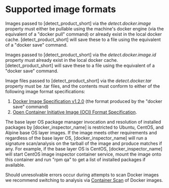 # Supported image formats

Images passed to [detect_product_short] via the *detect.docker.image* property must either be pullable using the machine's docker engine (via the equivalent of a "docker pull" command) or already exist in the local docker cache. [detect_product_short] will save these to a file using the equivalent of a "docker save" command.

Images passed to [detect_product_short] via the *detect.docker.image.id* property must already exist in the local docker cache. [detect_product_short] will save these to a file using the equivalent of a "docker save" command.

Image files passed to [detect_product_short] via the *detect.docker.tar* property must be .tar files, and the contents must conform to either of the following image format specifications: 
1. [Docker Image Specification v1.2.0](https://github.com/moby/moby/blob/master/image/spec/v1.2.md) (the format produced by the "docker save" command)
2. [Open Container Initiative Image (OCI) Format Specification](https://github.com/opencontainers/image-spec/blob/main/spec.md).

The base layer OS package manager invocation and resolution of installed packages by [docker_inspector_name] is restricted to Ubuntu, CentOS, and Alpine base OS layer images. If the image meets other requirements and regardless of the base layer OS, [docker_inspector_name] will run a signature scan/analysis on the tarball of the image and produce matches if any. For example, if the base layer OS is CentOS, [docker_inspector_name] will start CentOS image inspector container service, mount the image onto this container and run "rpm qa" to get a list of installed packages if available. 
 
Should unresolvable errors occur during attempts to scan Docker images we recommend switching to analysis via [Container Scan](../../runningdetect/containerscanning.md) of Docker images.